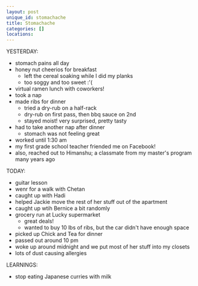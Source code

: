 ```yaml
---
layout: post
unique_id: stomachache
title: Stomachache
categories: []
locations: 
---
```


YESTERDAY:
* stomach pains all day
* honey nut cheerios for breakfast
  * left the cereal soaking while I did my planks
  * too soggy and too sweet :'(
* virtual ramen lunch with coworkers!
* took a nap
* made ribs for dinner
  * tried a dry-rub on a half-rack
  * dry-rub on first pass, then bbq sauce on 2nd
  * stayed moist! very surprised, pretty tasty
* had to take another nap after dinner
  * stomach was not feeling great
* worked until 1:30 am
* my first grade school teacher friended me on Facebook!
* also, reached out to Himanshu; a classmate from my master's program many years ago

TODAY:
* guitar lesson
* wenr for a walk with Chetan
* caught up with Hadi
* helped Jackie move the rest of her stuff out of the apartment
* caught up wtih Bernice a bit randomly
* grocery run at Lucky supermarket
  * great deals!
  * wanted to buy 10 lbs of ribs, but the car didn't have enough space
* picked up Chick and Tea for dinner
* passed out around 10 pm
* woke up around midnight and we put most of her stuff into my closets
* lots of dust causing allergies

LEARNINGS:
* stop eating Japanese curries with milk
